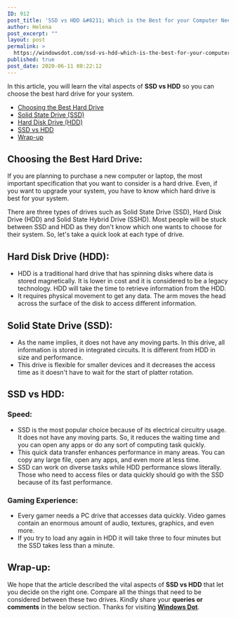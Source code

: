```yaml
---
ID: 912
post_title: 'SSD vs HDD &#8211; Which is the Best for your Computer Needs?'
author: Helena
post_excerpt: ""
layout: post
permalink: >
  https://windowsdot.com/ssd-vs-hdd-which-is-the-best-for-your-computer-needs/
published: true
post_date: 2020-06-11 08:22:12
---
```

In this article, you will learn the vital aspects of <strong>SSD vs HDD</strong> so you can choose the best hard drive for your system.
<ul class="toc">
 	<li><a href="#1">Choosing the Best Hard Drive</a></li>
 	<li><a href="#2">Solid State Drive (SSD)</a></li>
 	<li><a href="#3">Hard Disk Drive (HDD)</a></li>
 	<li><a href="#4">SSD vs HDD</a></li>
 	<li><a href="#5">Wrap-up</a></li>
</ul>
<h2 id="1">Choosing the Best Hard Drive:</h2>
If you are planning to purchase a new computer or laptop, the most important specification that you want to consider is a hard drive. Even, if you want to upgrade your system, you have to know which hard drive is best for your system.

There are three types of drives such as Solid State Drive (SSD), Hard Disk Drive (HDD) and Solid State Hybrid Drive (SSHD). Most people will be stuck between SSD and HDD as they don't know which one wants to choose for their system. So, let's take a quick look at each type of drive.
<h2 id="2">Hard Disk Drive (HDD):</h2>
<ul>
 	<li>HDD is a traditional hard drive that has spinning disks where data is stored magnetically. It is lower in cost and it is considered to be a legacy technology. HDD will take the time to retrieve information from the HDD.</li>
 	<li>It requires physical movement to get any data. The arm moves the head across the surface of the disk to access different information.</li>
</ul>
<h2 id="3">Solid State Drive (SSD):</h2>
<ul>
 	<li>As the name implies, it does not have any moving parts. In this drive, all information is stored in integrated circuits. It is different from HDD in size and performance.</li>
 	<li>This drive is flexible for smaller devices and it decreases the access time as it doesn't have to wait for the start of platter rotation.</li>
</ul>
<h2 id="4">SSD vs HDD:</h2>
<h3>Speed:</h3>
<ul>
 	<li>SSD is the most popular choice because of its electrical circuitry usage. It does not have any moving parts. So, it reduces the waiting time and you can open any apps or do any sort of computing task quickly.</li>
 	<li>This quick data transfer enhances performance in many areas. You can copy any large file, open any apps, and even more at less time.</li>
 	<li>SSD can work on diverse tasks while HDD performance slows literally. Those who need to access files or data quickly should go with the SSD because of its fast performance.</li>
</ul>
<h3>Gaming Experience:</h3>
<ul>
 	<li>Every gamer needs a PC drive that accesses data quickly. Video games contain an enormous amount of audio, textures, graphics, and even more.</li>
 	<li>If you try to load any again in HDD it will take three to four minutes but the SSD takes less than a minute.</li>
</ul>
<h2 id="5">Wrap-up:</h2>
We hope that the article described the vital aspects of <strong>SSD vs HDD</strong> that let you decide on the right one. Compare all the things that need to be considered between these two drives. Kindly share your <strong>queries or comments</strong> in the below section. Thanks for visiting <a href="https://windowsdot.com/"><strong>Windows Dot</strong></a>.